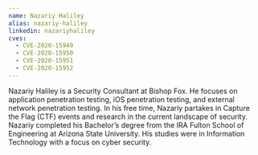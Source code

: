 ```yaml
---
name: Nazariy Haliley
alias: nazariy-haliley
linkedin: nazariyhaliley
cves:
  - CVE-2020-15949
  - CVE-2020-15950
  - CVE-2020-15951
  - CVE-2020-15952
---
```

Nazariy Haliley is a Security Consultant at Bishop Fox. He focuses on application penetration testing, iOS penetration testing, and external network penetration testing. In his free time, Nazariy partakes in Capture the Flag (CTF) events and research in the current landscape of security. Nazariy completed his Bachelor’s degree from the IRA Fulton School of Engineering at Arizona State University. His studies were in Information Technology with a focus on cyber security.
